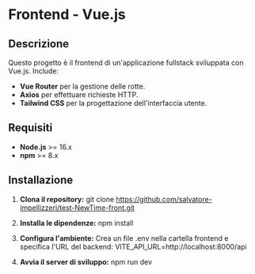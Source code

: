 # Frontend - Vue.js

## Descrizione
Questo progetto è il frontend di un'applicazione fullstack sviluppata con Vue.js. Include:
- **Vue Router** per la gestione delle rotte.
- **Axios** per effettuare richieste HTTP.
- **Tailwind CSS** per la progettazione dell'interfaccia utente.

## Requisiti
- **Node.js** >= 16.x
- **npm** >= 8.x

## Installazione

1. **Clona il repository:**
   git clone https://github.com/salvatore-impellizzeri/test-NewTime-front.git
   
2. **Installa le dipendenze:**
   npm install

3. **Configura l'ambiente:**
   Crea un file .env nella cartella frontend e specifica l'URL del backend: 
   VITE_API_URL=http://localhost:8000/api

4. **Avvia il server di sviluppo:**
   npm run dev
